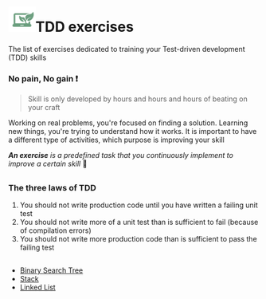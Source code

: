 # <img src="https://raw.githubusercontent.com/bobocode-projects/resources/master/image/logo_transparent_background.png" height=50/>TDD exercises
The list of exercises dedicated to training your Test-driven development (TDD) skills 

### No pain, No gain :heavy_exclamation_mark:

> Skill is only developed by hours and hours and hours of beating on your craft

Working on real problems, you're focused on finding a solution. Learning new things, you're trying to understand how it works.
It is important to have a different type of activities, which purpose is improving your skill 

***An exercise** is a predefined task that you continuously implement to improve a certain skill* :muscle:

##
### The three laws of TDD
1. You should not write production code until you have written a failing unit test
2. You should not write more of a unit test than is sufficient to fail (because of compilation errors)
3. You should not write more production code than is sufficient to pass the failing test
##
 

* [Binary Search Tree](https://github.com/bobocode-projects/tdd-exercises/tree/master/binary-search-tree)
* [Stack](https://github.com/bobocode-projects/tdd-exercises/tree/master/stack)
* [Linked List](https://github.com/bobocode-projects/tdd-exercises/tree/master/linked-list)


